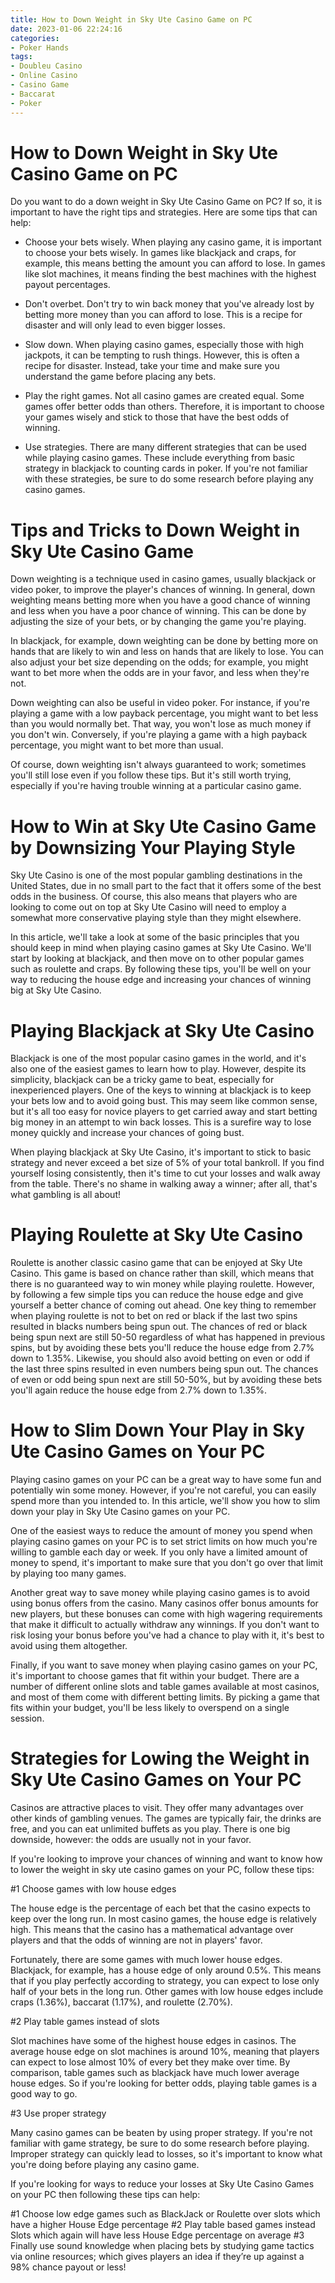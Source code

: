 ```yaml
---
title: How to Down Weight in Sky Ute Casino Game on PC 
date: 2023-01-06 22:24:16
categories:
- Poker Hands
tags:
- Doubleu Casino
- Online Casino
- Casino Game
- Baccarat
- Poker
---
```



#  How to Down Weight in Sky Ute Casino Game on PC 

Do you want to do a down weight in Sky Ute Casino Game on PC? If so, it is important to have the right tips and strategies. Here are some tips that can help:

* Choose your bets wisely. When playing any casino game, it is important to choose your bets wisely. In games like blackjack and craps, for example, this means betting the amount you can afford to lose. In games like slot machines, it means finding the best machines with the highest payout percentages.

* Don't overbet. Don't try to win back money that you've already lost by betting more money than you can afford to lose. This is a recipe for disaster and will only lead to even bigger losses.

* Slow down. When playing casino games, especially those with high jackpots, it can be tempting to rush things. However, this is often a recipe for disaster. Instead, take your time and make sure you understand the game before placing any bets.

* Play the right games. Not all casino games are created equal. Some games offer better odds than others. Therefore, it is important to choose your games wisely and stick to those that have the best odds of winning.

* Use strategies. There are many different strategies that can be used while playing casino games. These include everything from basic strategy in blackjack to counting cards in poker. If you're not familiar with these strategies, be sure to do some research before playing any casino games.

#  Tips and Tricks to Down Weight in Sky Ute Casino Game 

Down weighting is a technique used in casino games, usually blackjack or video poker, to improve the player's chances of winning. In general, down weighting means betting more when you have a good chance of winning and less when you have a poor chance of winning. This can be done by adjusting the size of your bets, or by changing the game you're playing.

In blackjack, for example, down weighting can be done by betting more on hands that are likely to win and less on hands that are likely to lose. You can also adjust your bet size depending on the odds; for example, you might want to bet more when the odds are in your favor, and less when they're not.

Down weighting can also be useful in video poker. For instance, if you're playing a game with a low payback percentage, you might want to bet less than you would normally bet. That way, you won't lose as much money if you don't win. Conversely, if you're playing a game with a high payback percentage, you might want to bet more than usual.

Of course, down weighting isn't always guaranteed to work; sometimes you'll still lose even if you follow these tips. But it's still worth trying, especially if you're having trouble winning at a particular casino game.

#  How to Win at Sky Ute Casino Game by Downsizing Your Playing Style 

Sky Ute Casino is one of the most popular gambling destinations in the United States, due in no small part to the fact that it offers some of the best odds in the business. Of course, this also means that players who are looking to come out on top at Sky Ute Casino will need to employ a somewhat more conservative playing style than they might elsewhere.

In this article, we'll take a look at some of the basic principles that you should keep in mind when playing casino games at Sky Ute Casino. We'll start by looking at blackjack, and then move on to other popular games such as roulette and craps. By following these tips, you'll be well on your way to reducing the house edge and increasing your chances of winning big at Sky Ute Casino.

# Playing Blackjack at Sky Ute Casino
Blackjack is one of the most popular casino games in the world, and it's also one of the easiest games to learn how to play. However, despite its simplicity, blackjack can be a tricky game to beat, especially for inexperienced players.
One of the keys to winning at blackjack is to keep your bets low and to avoid going bust. This may seem like common sense, but it's all too easy for novice players to get carried away and start betting big money in an attempt to win back losses. This is a surefire way to lose money quickly and increase your chances of going bust.

When playing blackjack at Sky Ute Casino, it's important to stick to basic strategy and never exceed a bet size of 5% of your total bankroll. If you find yourself losing consistently, then it's time to cut your losses and walk away from the table. There's no shame in walking away a winner; after all, that's what gambling is all about!

# Playing Roulette at Sky Ute Casino
Roulette is another classic casino game that can be enjoyed at Sky Ute Casino. This game is based on chance rather than skill, which means that there is no guaranteed way to win money while playing roulette. However, by following a few simple tips you can reduce the house edge and give yourself a better chance of coming out ahead.
One key thing to remember when playing roulette is not to bet on red or black if the last two spins resulted in blacks numbers being spun out. The chances of red or black being spun next are still 50-50 regardless of what has happened in previous spins, but by avoiding these bets you'll reduce the house edge from 2.7% down to 1.35%.
Likewise, you should also avoid betting on even or odd if the last three spins resulted in even numbers being spun out. The chances of even or odd being spun next are still 50-50%, but by avoiding these bets you'll again reduce the house edge from 2.7% down to 1.35%.

#  How to Slim Down Your Play in Sky Ute Casino Games on Your PC 

Playing casino games on your PC can be a great way to have some fun and potentially win some money. However, if you're not careful, you can easily spend more than you intended to. In this article, we'll show you how to slim down your play in Sky Ute Casino games on your PC.

One of the easiest ways to reduce the amount of money you spend when playing casino games on your PC is to set strict limits on how much you're willing to gamble each day or week. If you only have a limited amount of money to spend, it's important to make sure that you don't go over that limit by playing too many games.

Another great way to save money while playing casino games is to avoid using bonus offers from the casino. Many casinos offer bonus amounts for new players, but these bonuses can come with high wagering requirements that make it difficult to actually withdraw any winnings. If you don't want to risk losing your bonus before you've had a chance to play with it, it's best to avoid using them altogether.

Finally, if you want to save money when playing casino games on your PC, it's important to choose games that fit within your budget. There are a number of different online slots and table games available at most casinos, and most of them come with different betting limits. By picking a game that fits within your budget, you'll be less likely to overspend on a single session.

#  Strategies for Lowing the Weight in Sky Ute Casino Games on Your PC

Casinos are attractive places to visit. They offer many advantages over other kinds of gambling venues. The games are typically fair, the drinks are free, and you can eat unlimited buffets as you play. There is one big downside, however: the odds are usually not in your favor.

If you're looking to improve your chances of winning and want to know how to lower the weight in sky ute casino games on your PC, follow these tips:

#1 Choose games with low house edges

The house edge is the percentage of each bet that the casino expects to keep over the long run. In most casino games, the house edge is relatively high. This means that the casino has a mathematical advantage over players and that the odds of winning are not in players' favor.

Fortunately, there are some games with much lower house edges. Blackjack, for example, has a house edge of only around 0.5%. This means that if you play perfectly according to strategy, you can expect to lose only half of your bets in the long run. Other games with low house edges include craps (1.36%), baccarat (1.17%), and roulette (2.70%).

#2 Play table games instead of slots

Slot machines have some of the highest house edges in casinos. The average house edge on slot machines is around 10%, meaning that players can expect to lose almost 10% of every bet they make over time. By comparison, table games such as blackjack have much lower average house edges. So if you're looking for better odds, playing table games is a good way to go.

#3 Use proper strategy

Many casino games can be beaten by using proper strategy. If you're not familiar with game strategy, be sure to do some research before playing. Improper strategy can quickly lead to losses, so it's important to know what you're doing before playing any casino game.





  If you're looking for ways to reduce your losses at Sky Ute Casino Games on your PC then following these tips can help: 

  #1 Choose low edge games such as BlackJack or Roulette over slots which have a higher House Edge percentage  #2 Play table based games instead Slots which again will have less House Edge percentage on average   #3 Finally use sound knowledge when placing bets by studying game tactics via online resources; which gives players an idea if they’re up against a 98% chance payout or less!